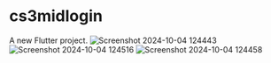 # cs3midlogin

A new Flutter project.
![Screenshot 2024-10-04 124443](https://github.com/user-attachments/assets/ffce8495-2d53-4d29-a5db-1a2c334b695a)
![Screenshot 2024-10-04 124516](https://github.com/user-attachments/assets/96964e90-55f6-4320-9af9-e2f7f3e9cf33)
![Screenshot 2024-10-04 124458](https://github.com/user-attachments/assets/b731ffea-86eb-4cb7-9100-ef4712d60f69)
